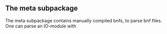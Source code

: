 The meta subpackage
-------------------

The meta subpackage contains manually compiled bnfs, to parse bnf files.
One can parse an IO-module with


